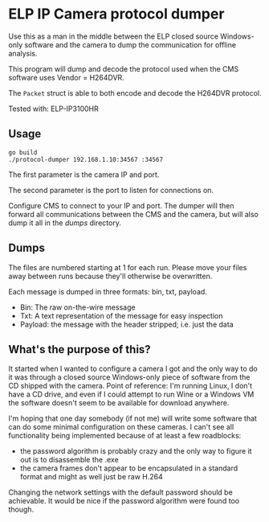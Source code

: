 # ELP IP Camera protocol dumper

Use this as a man in the middle between the ELP closed source Windows-only
software and the camera to dump the communication for offline analysis.

This program will dump and decode the protocol used when the CMS software uses
Vendor = H264DVR.

The `Packet` struct is able to both encode and decode the H264DVR protocol.

Tested with: ELP-IP3100HR

## Usage

    go build
    ./protocol-dumper 192.168.1.10:34567 :34567

The first parameter is the camera IP and port.

The second parameter is the port to listen for connections on.

Configure CMS to connect to your IP and port. The dumper will then forward all
communications between the CMS and the camera, but will also dump it all in the
*dumps* directory.

## Dumps

The files are numbered starting at 1 for each run. Please move your files away
between runs because they'll otherwise be overwritten.

Each message is dumped in three formats: bin, txt, payload.

* Bin: The raw on-the-wire message
* Txt: A text representation of the message for easy inspection
* Payload: the message with the header stripped; i.e. just the data

## What's the purpose of this?

It started when I wanted to configure a camera I got and the only way to do it
was through a closed source Windows-only piece of software from the CD shipped
with the camera. Point of reference: I'm running Linux, I don't have a CD drive,
and even if I could attempt to run Wine or a Windows VM the software doesn't
seem to be available for download anywhere.

I'm hoping that one day somebody (if not me) will write some software that can
do some minimal configuration on these cameras. I can't see all functionality
being implemented because of at least a few roadblocks:

* the password algorithm is probably crazy and the only way to figure it out
  is to disassemble the .exe
* the camera frames don't appear to be encapsulated in a standard format
  and might as well just be raw H.264

Changing the network settings with the default password should be achievable.
It would be nice if the password algorithm were found too though.
